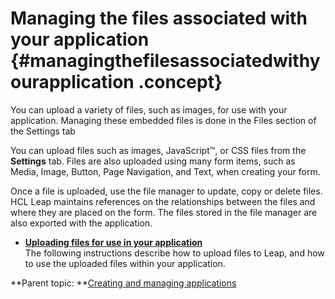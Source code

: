# Managing the files associated with your application {#managingthefilesassociatedwithyourapplication .concept}

You can upload a variety of files, such as images, for use with your application. Managing these embedded files is done in the Files section of the Settings tab

You can upload files such as images, JavaScript™, or CSS files from the **Settings** tab. Files are also uploaded using many form items, such as Media, Image, Button, Page Navigation, and Text, when creating your form.

Once a file is uploaded, use the file manager to update, copy or delete files. HCL Leap maintains references on the relationships between the files and where they are placed on the form. The files stored in the file manager are also exported with the application.

-   **[Uploading files for use in your application](cr_uploading_and_using_files.md)**  
The following instructions describe how to upload files to Leap, and how to use the uploaded files within your application.

**Parent topic: **[Creating and managing applications](cr_creating_and_managing_toc.md)

